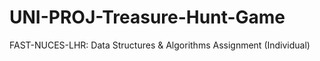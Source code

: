 # UNI-PROJ-Treasure-Hunt-Game
FAST-NUCES-LHR: Data Structures &amp; Algorithms Assignment (Individual)
